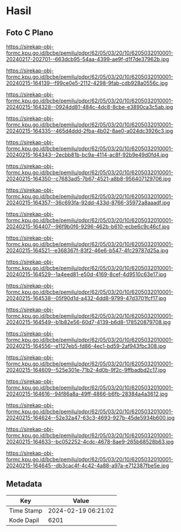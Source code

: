 # Hasil

## Foto C Plano

https://sirekap-obj-formc.kpu.go.id/bcbe/pemilu/pdpr/62/05/03/20/10/6205032010001-20240217-202701--663dcb95-54aa-4399-ae9f-d1f7de37962b.jpg

https://sirekap-obj-formc.kpu.go.id/bcbe/pemilu/pdpr/62/05/03/20/10/6205032010001-20240215-164139--f99ce0e5-2112-4298-9fab-cdb928a0556c.jpg

https://sirekap-obj-formc.kpu.go.id/bcbe/pemilu/pdpr/62/05/03/20/10/6205032010001-20240215-164328--0924dd81-484c-4dc8-8cbe-e3890ca3c5ab.jpg

https://sirekap-obj-formc.kpu.go.id/bcbe/pemilu/pdpr/62/05/03/20/10/6205032010001-20240215-164335--465d4ddd-2fba-4b02-8ae0-a024dc3926c3.jpg

https://sirekap-obj-formc.kpu.go.id/bcbe/pemilu/pdpr/62/05/03/20/10/6205032010001-20240215-164343--2ecbb81b-bc9a-4114-ac8f-92b9e49d0fd4.jpg

https://sirekap-obj-formc.kpu.go.id/bcbe/pemilu/pdpr/62/05/03/20/10/6205032010001-20240215-164350--c7683ad5-7b67-4521-a8b8-956407129706.jpg

https://sirekap-obj-formc.kpu.go.id/bcbe/pemilu/pdpr/62/05/03/20/10/6205032010001-20240215-164357--36c693fa-92dd-433d-8766-35972a8aaadf.jpg

https://sirekap-obj-formc.kpu.go.id/bcbe/pemilu/pdpr/62/05/03/20/10/6205032010001-20240215-164407--96f9b0f6-9296-462b-b610-ecbe6c9c46cf.jpg

https://sirekap-obj-formc.kpu.go.id/bcbe/pemilu/pdpr/62/05/03/20/10/6205032010001-20240215-164521--e368367f-83f2-46e6-b547-4fc29787d25a.jpg

https://sirekap-obj-formc.kpu.go.id/bcbe/pemilu/pdpr/62/05/03/20/10/6205032010001-20240215-164529--1a4eed81-e50d-4169-8cef-4d9510c63e17.jpg

https://sirekap-obj-formc.kpu.go.id/bcbe/pemilu/pdpr/62/05/03/20/10/6205032010001-20240215-164538--05f90d1d-a432-4dd8-9799-47d3701fcf17.jpg

https://sirekap-obj-formc.kpu.go.id/bcbe/pemilu/pdpr/62/05/03/20/10/6205032010001-20240215-164549--b1b82e56-60d7-4139-b6d8-178520879708.jpg

https://sirekap-obj-formc.kpu.go.id/bcbe/pemilu/pdpr/62/05/03/20/10/6205032010001-20240215-164556--e1127eb5-fd86-4ec1-bd59-2af943fbc308.jpg

https://sirekap-obj-formc.kpu.go.id/bcbe/pemilu/pdpr/62/05/03/20/10/6205032010001-20240215-164609--525e301e-71b2-4d0b-9f2c-9ffbadbd2c17.jpg

https://sirekap-obj-formc.kpu.go.id/bcbe/pemilu/pdpr/62/05/03/20/10/6205032010001-20240215-164616--94f86a8a-49ff-4866-b6fb-28384a4a3612.jpg

https://sirekap-obj-formc.kpu.go.id/bcbe/pemilu/pdpr/62/05/03/20/10/6205032010001-20240215-164624--52e32a47-63c3-4693-927b-45de5934b600.jpg

https://sirekap-obj-formc.kpu.go.id/bcbe/pemilu/pdpr/62/05/03/20/10/6205032010001-20240215-164633--bc052252-4cdc-4678-8ae9-265b68528b63.jpg

https://sirekap-obj-formc.kpu.go.id/bcbe/pemilu/pdpr/62/05/03/20/10/6205032010001-20240215-164645--db3cac4f-4c42-4a88-a97a-e712387fbe5e.jpg


## Metadata

| Key        | Value               |
| ---------- | ------------------- |
| Time Stamp | 2024-02-19 06:21:02 |
| Kode Dapil | 6201                |



